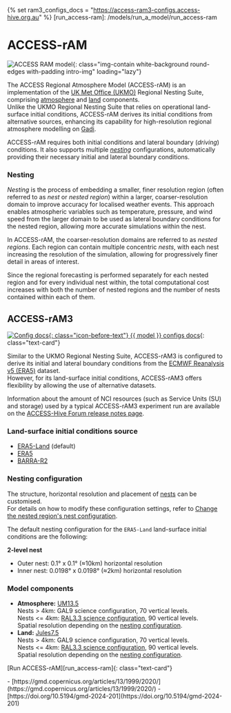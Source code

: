 {% set ram3_configs_docs = "https://access-ram3-configs.access-hive.org.au" %}
[run_access-ram]: /models/run_a_model/run_access-ram

# ACCESS-rAM 

![ACCESS RAM model](/assets/model-config-logos/configurations-without-titles/access-ram.png){: class="img-contain white-background round-edges with-padding intro-img" loading="lazy"}

The ACCESS Regional Atmosphere Model (ACCESS-rAM) is an implementation of the [UK Met Office (UKMO)](https://www.metoffice.gov.uk/) Regional Nesting Suite, comprising [atmosphere](/models/model_components/atmosphere) and [land](/models/model_components/land) components.<br>
Unlike the UKMO Regional Nesting Suite that relies on operational land-surface initial conditions, ACCESS-rAM derives its initial conditions from alternative sources, enhancing its capability for high-resolution regional atmosphere modelling on [Gadi](https://opus.nci.org.au/display/Help/0.+Welcome+to+Gadi#id-0.WelcometoGadi-Overview).

ACCESS-rAM requires both initial conditions and lateral boundary (_driving_) conditions. It also supports multiple [_nesting_](#nesting) configurations, automatically providing their necessary initial and lateral boundary conditions.

### Nesting
_Nesting_ is the process of embedding a smaller, finer resolution region (often referred to as _nest_ or _nested region_) within a larger, coarser-resolution domain to improve accuracy for localised weather events. This approach enables atmospheric variables such as temperature, pressure, and wind speed from the larger domain to be used as lateral boundary conditions for the nested region, allowing more accurate simulations within the nest.<br>

In ACCESS-rAM, the coarser-resolution domains are referred to as _nested regions_.
Each region can contain multiple concentric _nests_, with each nest increasing the resolution of the simulation, allowing for progressively finer detail in areas of interest.

Since the regional forecasting is performed separately for each nested region and for every individual nest within, the total computational cost increases with both the number of nested regions and the number of nests contained within each of them.

## ACCESS-rAM3

[![Config docs](/assets/ACCESS_icon_HIVE.png){: class="icon-before-text"} {{ model }} configs docs]({{ram3_configs_docs}}){: class="text-card"}

Similar to the UKMO Regional Nesting Suite, ACCESS-rAM3 is configured to derive its initial and lateral boundary conditions from the [ECMWF Reanalysis v5 (ERA5)](https://www.ecmwf.int/en/forecasts/dataset/ecmwf-reanalysis-v5) dataset.<br>
However, for its land-surface initial conditions, ACCESS-rAM3 offers flexibility by allowing the use of alternative datasets.

Information about the amount of NCI resources (such as Service Units (SU) and storage) used by a typical ACCESS-rAM3 experiment run are available on the [ACCESS-Hive Forum release notes page](https://forum./t/access-ram3-release-information/4308).

### Land-surface initial conditions source
- [ERA5-Land](https://www.ecmwf.int/en/era5-land) (default)
- [ERA5](https://www.ecmwf.int/en/forecasts/dataset/ecmwf-reanalysis-v5)
- [BARRA-R2](http://www.bom.gov.au/research/publications/researchreports/BRR-067.pdf)

### Nesting configuration
The structure, horizontal resolution and placement of [nests](#nesting) can be customised.<br>
For details on how to modify these configuration settings, refer to [Change the nested region's nest configuration](/models/run_a_model/run_access-ram/#change-the-nested-regions-nest-configuration).

The default nesting configuration for the `ERA5-Land` land-surface initial conditions are the following:

**2-level nest**

- Outer nest: 0.1° x 0.1° (≈10km) horizontal resolution
- Inner nest: 0.0198° x 0.0198° (≈2km) horizontal resolution

### Model components 

- **Atmosphere:** [UM13.5](/models/model_components/atmosphere/#unified-model-um)<br>
   Nests > 4km: GAL9 science configuration, 70 vertical levels.<br>
   Nests <= 4km: [RAL3.3 science configuration](https://doi.org/10.5194/gmd-2024-201), 90 vertical levels.<br>
   Spatial resolution depending on the [nesting configuration](#nesting-configuration).
- **Land:** [Jules7.5](/models/model_components/land/#jules)<br>
   Nests > 4km: GAL9 science configuration, 70 vertical levels.<br>
   Nests <= 4km: [RAL3.3 science configuration](https://doi.org/10.5194/gmd-2024-201), 90 vertical levels.<br>
   Spatial resolution depending on the [nesting configuration](#nesting-configuration).

[Run ACCESS-rAM][run_access-ram]{: class="text-card"}

<custom-references>
- [https://gmd.copernicus.org/articles/13/1999/2020/](https://gmd.copernicus.org/articles/13/1999/2020/)
- [https://doi.org/10.5194/gmd-2024-201](https://doi.org/10.5194/gmd-2024-201)
</custom-references>
